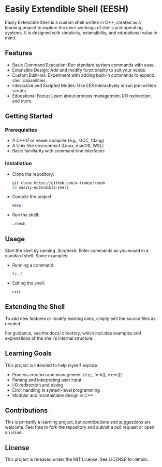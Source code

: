 # Easily Extendible Shell (EESH)

Easily Extendible Shell is a custom shell written in C++, created as a learning project to explore the inner workings of shells and operating systems. It is designed with simplicity, extensibility, and educational value in mind.
## Features

- Basic Command Execution: Run standard system commands with ease.
- Extensible Design: Add and modify functionality to suit your needs.
- Custom Built-Ins: Experiment with adding built-in commands to expand shell capabilities.
- Interactive and Scripted Modes: Use EES interactively or run pre-written scripts.
- Educational Focus: Learn about process management, I/O redirection, and more.

## Getting Started
### Prerequisites

- A C++17 or newer compiler (e.g., GCC, Clang)
- A Unix-like environment (Linux, macOS, WSL)
- Basic familiarity with command-line interfaces

### Installation

- Clone the repository:
    ```bash
    git clone https://github.com/a-trumier/eesh
    cd easily-extendible-shell
    ```

- Compile the project:
    ```bash
    make
    ```
- Run the shell:
    ```bash
    ./eesh
    ```
## Usage

Start the shell by running ./bin/eesh. Enter commands as you would in a standard shell. Some examples:

- Running a command:
    ```eesh
    ls -l
    ```

- Exiting the shell:
    ```eesh
    exit
    ```

## Extending the Shell

To add new features or modify existing ones, simply edit the source files as needed.

For guidance, see the docs/ directory, which includes examples and explanations of the shell's internal structure.

## Learning Goals

This project is intended to help myself explore:

- Process creation and management (e.g., fork(), exec())
- Parsing and interpreting user input
- I/O redirection and piping
- Error handling in system-level programming
- Modular and maintainable design in C++

## Contributions

This is primarily a learning project, but contributions and suggestions are welcome. Feel free to fork the repository and submit a pull request or open an issue.

## License

This project is released under the MIT License. See LICENSE for details.
